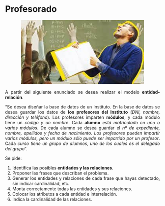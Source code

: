 <div align="justify">

# Profesorado

<div align="center">
<img src="img/profesor.png" width="400px"/>
</div>

A partir del siguiente enunciado se desea realizar el modelo __entidad-relación__.

“Se desea diseñar la base de datos de un Instituto. En la base de datos se desea guardar los datos de __los profesores del Instituto__ (_DNI, nombre, dirección y teléfono_). Los profesores imparten __módulos__, y cada módulo tiene un _código y un nombre_. Cada __alumno__ _está matriculado en uno o varios módulos_. De cada alumno se desea guardar el _nº de expediente, nombre, apellidos y fecha de nacimiento_. _Los profesores pueden impartir varios módulos, pero un módulo sólo puede ser impartido por un profesor_. Cada _curso tiene un grupo de alumnos, uno de los cuales es el delegado del grupo_”.

Se pide:
1. Identifica las posibles __entidades y las relaciones__.
2. Proponer las frases que describan el problema.
3. Generar los entidades y relaciones de cada frase que hayas detectado, sin indicar cardinalidad, etc.
4. Monta correctamente todas las entidades y sus relaciones.
5. Colocar los atributos a cada entidad e interrelación.
6. Indica la cardinalidad de las relaciones.

<!--
<details>
      <summary>PASO 1 - PULSA PARA VER RESULTADO</summary>   
  </br>
  
  <img src="img/profesorado.drawio.png">
  
  </br>

</details>

<details>
      <summary>PASO 2 - PULSA PARA VER RESULTADO</summary>   
  </br>
  
  <img src="img/profesorado-paso-2.drawio.png">
  
  </br>

</details>

<details>
      <summary>PASO 3 - PULSA PARA VER RESULTADO</summary>   
  </br>
  
  <img src="img/profesorado-paso-3.drawio.png">
  
  </br>

 También se puede deducir que __Alumno pertenece a grupo__. Pero en este caso no podemos asignar ningún atributo a la posible entidad Grupo. Por lo que de momento la desechamos. Entendemos que podemos agrupar a los alumnos que tienen al mismo delegado.

  - La participación en la relación __“imparte”__ viene definida en la frase “Los profesores pueden impartir varios módulos, pero un módulo sólo puede ser impartido por un profesor”. Por lo que será:
    - Profesor – Módulo (1,n)
    - Módulo – Profesor (1,1)
   Por lo tanto la cardinalidad de la relación “imparte” es 1:N (las dos máximas).
 - La participación en la relación __“cursa”__ viene definida en la frase “Cada alumno está matriculado en uno o varios módulos”. Por lo que será:
   - Alumno – Módulo (1,n)
   - Módulo – Alumno (1,n)
   Por lo tanto la cardinalidad de la relación “cursa” es N:M (las dos máximas).
 - La participación en la relación __“delegado_de”__ viene definida en la frase “Cada curso tiene un grupo de alumnos, uno de los cuales es el delegado del grupo”. Por lo que será:
   - Alumno(Delegado) – Alumno (1,n)
   - Alumno – Alumno(Delegado) (1,1)
   Por lo tanto la cardinalidad de la relación “delegado_de” es 1:N (las dos máximas).
  
  </br>

</details>

<details>
      <summary>SOLUCIÓN (OPCIONAL) - PULSA PARA VER RESULTADO</summary>   
  </br>
  
  <img src="img/profesorado-solucion-b.drawio.png">
  
 La participación en la relación __“pertenece a”__ viene definida en la frase “Cada curso tiene un grupo de alumnos”. Por lo que será: 
  - Alumno – Grupo (1,1) suponemos que los alumnos perteneces a un único grupo o Grupo – Alumno (1,n).
  Por lo tanto la cardinalidad de la relación “pertenece a” es 1:N (las dos máximas).

  </br>

</details>
-->
</div>
